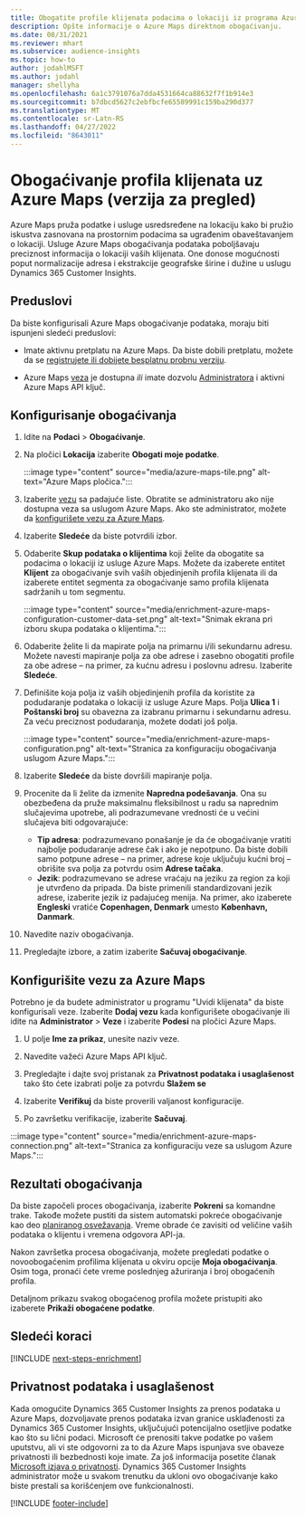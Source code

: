 ```yaml
---
title: Obogatite profile klijenata podacima o lokaciji iz programa Azure Maps
description: Opšte informacije o Azure Maps direktnom obogaćivanju.
ms.date: 08/31/2021
ms.reviewer: mhart
ms.subservice: audience-insights
ms.topic: how-to
author: jodahlMSFT
ms.author: jodahl
manager: shellyha
ms.openlocfilehash: 6a1c3791076a7dda4531664ca88632f7f1b914e3
ms.sourcegitcommit: b7dbcd5627c2ebfbcfe65589991c159ba290d377
ms.translationtype: MT
ms.contentlocale: sr-Latn-RS
ms.lasthandoff: 04/27/2022
ms.locfileid: "8643011"
---
```

# <a name="enrichment-of-customer-profiles-with-azure-maps-preview"></a>Obogaćivanje profila klijenata uz Azure Maps (verzija za pregled)

Azure Maps pruža podatke i usluge usredsređene na lokaciju kako bi pružio iskustva zasnovana na prostornim podacima sa ugrađenim obaveštavanjem o lokaciji. Usluge Azure Maps obogaćivanja podataka poboljšavaju preciznost informacija o lokaciji vaših klijenata. One donose mogućnosti poput normalizacije adresa i ekstrakcije geografske širine i dužine u uslugu Dynamics 365 Customer Insights.

## <a name="prerequisites"></a>Preduslovi

Da biste konfigurisali Azure Maps obogaćivanje podataka, moraju biti ispunjeni sledeći preduslovi:

- Imate aktivnu pretplatu na Azure Maps. Da biste dobili pretplatu, možete da se [registrujete ili dobijete besplatnu probnu verziju](https://azure.microsoft.com/services/azure-maps/).

- Azure Maps [veza](connections.md) je dostupna *ili* imate dozvolu [Administratora](permissions.md#admin) i aktivni Azure Maps API ključ.

## <a name="configure-the-enrichment"></a>Konfigurisanje obogaćivanja

1. Idite na **Podaci** > **Obogaćivanje**. 

1. Na pločici **Lokacija** izaberite **Obogati moje podatke**.

   :::image type="content" source="media/azure-maps-tile.png" alt-text="Azure Maps pločica.":::

1. Izaberite [vezu](connections.md) sa padajuće liste. Obratite se administratoru ako nije dostupna veza sa uslugom Azure Maps. Ako ste administrator, možete da [konfigurišete vezu za Azure Maps](#configure-the-connection-for-azure-maps). 

1. Izaberite **Sledeće** da biste potvrdili izbor.

1. Odaberite **Skup podataka o klijentima** koji želite da obogatite sa podacima o lokaciji iz usluge Azure Maps. Možete da izaberete entitet **Klijent** za obogaćivanje svih vaših objedinjenih profila klijenata ili da izaberete entitet segmenta za obogaćivanje samo profila klijenata sadržanih u tom segmentu.

    :::image type="content" source="media/enrichment-azure-maps-configuration-customer-data-set.png" alt-text="Snimak ekrana pri izboru skupa podataka o klijentima.":::

1. Odaberite želite li da mapirate polja na primarnu i/ili sekundarnu adresu. Možete navesti mapiranje polja za obe adrese i zasebno obogatiti profile za obe adrese – na primer, za kućnu adresu i poslovnu adresu. Izaberite **Sledeće**.

1. Definišite koja polja iz vaših objedinjenih profila da koristite za podudaranje podataka o lokaciji iz usluge Azure Maps. Polja **Ulica 1** i **Poštanski broj** su obavezna za izabranu primarnu i sekundarnu adresu. Za veću preciznost podudaranja, možete dodati još polja.

   :::image type="content" source="media/enrichment-azure-maps-configuration.png" alt-text="Stranica za konfiguraciju obogaćivanja uslugom Azure Maps.":::

1. Izaberite **Sledeće** da biste dovršili mapiranje polja.

1. Procenite da li želite da izmenite **Napredna podešavanja**. Ona su obezbeđena da pruže maksimalnu fleksibilnost u radu sa naprednim slučajevima upotrebe, ali podrazumevane vrednosti će u većini slučajeva biti odgovarajuće:
   - **Tip adresa**: podrazumevano ponašanje je da će obogaćivanje vratiti najbolje podudaranje adrese čak i ako je nepotpuno. Da biste dobili samo potpune adrese – na primer, adrese koje uključuju kućni broj – obrišite sva polja za potvrdu osim **Adrese tačaka**. 
   - **Jezik**: podrazumevano se adrese vraćaju na jeziku za region za koji je utvrđeno da pripada. Da biste primenili standardizovani jezik adrese, izaberite jezik iz padajućeg menija. Na primer, ako izaberete **Engleski** vratiće **Copenhagen, Denmark** umesto **København, Danmark**.

1. Navedite naziv obogaćivanja.

1. Pregledajte izbore, a zatim izaberite **Sačuvaj obogaćivanje**.

## <a name="configure-the-connection-for-azure-maps"></a>Konfigurišite vezu za Azure Maps

Potrebno je da budete administrator u programu "Uvidi klijenata" da biste konfigurisali veze. Izaberite **Dodaj vezu** kada konfigurišete obogaćivanje ili idite na **Administrator** > **Veze** i izaberite **Podesi** na pločici Azure Maps.

1. U polje **Ime za prikaz**, unesite naziv veze.

1. Navedite važeći Azure Maps API ključ.

1. Pregledajte i dajte svoj pristanak za **Privatnost podataka i usaglašenost** tako što ćete izabrati polje za potvrdu **Slažem se**

1. Izaberite **Verifikuj** da biste proverili valjanost konfiguracije.

1. Po završetku verifikacije, izaberite **Sačuvaj**.

:::image type="content" source="media/enrichment-azure-maps-connection.png" alt-text="Stranica za konfiguraciju veze sa uslugom Azure Maps.":::

## <a name="enrichment-results"></a>Rezultati obogaćivanja

Da biste započeli proces obogaćivanja, izaberite **Pokreni** sa komandne trake. Takođe možete pustiti da sistem automatski pokreće obogaćivanje kao deo [planiranog osvežavanja](system.md#schedule-tab). Vreme obrade će zavisiti od veličine vaših podataka o klijentu i vremena odgovora API-ja.

Nakon završetka procesa obogaćivanja, možete pregledati podatke o novoobogaćenim profilima klijenata u okviru opcije **Moja obogaćivanja**. Osim toga, pronaći ćete vreme poslednjeg ažuriranja i broj obogaćenih profila.

Detaljnom prikazu svakog obogaćenog profila možete pristupiti ako izaberete **Prikaži obogaćene podatke**.

## <a name="next-steps"></a>Sledeći koraci

[!INCLUDE [next-steps-enrichment](includes/next-steps-enrichment.md)]

## <a name="data-privacy-and-compliance"></a>Privatnost podataka i usaglašenost

Kada omogućite Dynamics 365 Customer Insights za prenos podataka u Azure Maps, dozvoljavate prenos podataka izvan granice usklađenosti za Dynamics 365 Customer Insights, uključujući potencijalno osetljive podatke kao što su lični podaci. Microsoft će prenositi takve podatke po vašem uputstvu, ali vi ste odgovorni za to da Azure Maps ispunjava sve obaveze privatnosti ili bezbednosti koje imate. Za još informacija posetite članak [Microsoft izjava o privatnosti](https://go.microsoft.com/fwlink/?linkid=396732).
Dynamics 365 Customer Insights administrator može u svakom trenutku da ukloni ovo obogaćivanje kako biste prestali sa korišćenjem ove funkcionalnosti.

[!INCLUDE [footer-include](includes/footer-banner.md)]
